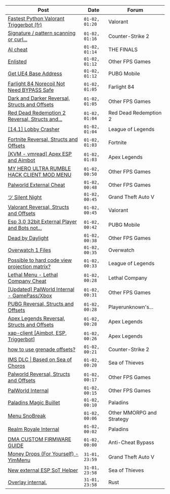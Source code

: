 |Post|Date|Forum|
|----|----|-----|
|[Fastest Python Valorant Triggerbot (fr)](https://www.unknowncheats.me/forum/valorant/612762-fastest-python-valorant-triggerbot-fr.html)|`01-02, 01:20`|Valorant|
|[Signature / pattern scanning or curl...](https://www.unknowncheats.me/forum/counter-strike-2-a/621725-signature-pattern-scanning-curl-requests.html)|`01-02, 01:16`|Counter-Strike 2|
|[AI cheat](https://www.unknowncheats.me/forum/the-finals/621623-ai-cheat.html)|`01-02, 01:14`|THE FINALS|
|[Enlisted](https://www.unknowncheats.me/forum/other-fps-games/606225-enlisted.html)|`01-02, 01:12`|Other FPS Games|
|[Get UE4 Base Address](https://www.unknowncheats.me/forum/pubg-mobile/621690-ue4-base-address.html)|`01-02, 01:12`|PUBG Mobile|
|[Farlight 84 Norecoil Not Need BYPASS Safe](https://www.unknowncheats.me/forum/farlight-84-a/621346-farlight-84-norecoil-bypass-safe.html)|`01-02, 01:05`|Farlight 84|
|[Dark and Darker Reversal, Structs and Offsets](https://www.unknowncheats.me/forum/other-fps-games/562724-dark-darker-reversal-structs-offsets.html)|`01-02, 01:05`|Other FPS Games|
|[Red Dead Redemption 2 Reversal, Structs and...](https://www.unknowncheats.me/forum/red-dead-redemption-2-a/361550-red-dead-redemption-2-reversal-structs-offsets.html)|`01-02, 01:04`|Red Dead Redemption 2|
|[\[14.1\] Lobby Crasher](https://www.unknowncheats.me/forum/league-of-legends/620451-14-1-lobby-crasher.html)|`01-02, 01:04`|League of Legends|
|[Fortnite Reversal, Structs and Offsets](https://www.unknowncheats.me/forum/fortnite/235061-fortnite-reversal-structs-offsets.html)|`01-02, 01:03`|Fortnite|
|[\[KVM - vmread\] Apex ESP and Aimbot](https://www.unknowncheats.me/forum/apex-legends/406426-kvm-vmread-apex-esp-aimbot.html)|`01-02, 01:03`|Apex Legends|
|[MY HERO ULTRA RUMBLE HACK CLIENT MOD MENU](https://www.unknowncheats.me/forum/other-fps-games/617205-hero-ultra-rumble-hack-client-mod-menu.html)|`01-02, 00:50`|Other FPS Games|
|[Palworld External Cheat](https://www.unknowncheats.me/forum/other-fps-games/620558-palworld-external-cheat.html)|`01-02, 00:48`|Other FPS Games|
|[ツ Silent Night](https://www.unknowncheats.me/forum/grand-theft-auto-v/604599-silent-night.html)|`01-02, 00:45`|Grand Theft Auto V|
|[Valorant Reversal, Structs and Offsets](https://www.unknowncheats.me/forum/valorant/385792-valorant-reversal-structs-offsets.html)|`01-02, 00:45`|Valorant|
|[Esp 3.0 32bit External Player and Bots not...](https://www.unknowncheats.me/forum/pubg-mobile/621549-esp-3-0-32bit-external-player-bots.html)|`01-02, 00:42`|PUBG Mobile|
|[Dead by Daylight](https://www.unknowncheats.me/forum/other-fps-games/178856-dead-daylight.html)|`01-02, 00:38`|Other FPS Games|
|[Overwatch 1 Files](https://www.unknowncheats.me/forum/overwatch/620706-overwatch-1-files.html)|`01-02, 00:35`|Overwatch|
|[Possible to hard code view projection matrix?](https://www.unknowncheats.me/forum/league-of-legends/621719-hard-code-view-projection-matrix.html)|`01-02, 00:33`|League of Legends|
|[Lethal Menu - Lethal Company Cheat](https://www.unknowncheats.me/forum/lethal-company/615575-lethal-menu-lethal-company-cheat.html)|`01-02, 00:28`|Lethal Company|
|[\[Updated\] PalWorld Internal - GamePass/Xbox](https://www.unknowncheats.me/forum/other-fps-games/620772-updated-palworld-internal-gamepass-xbox.html)|`01-02, 00:31`|Other FPS Games|
|[PUBG Reversal, Structs and Offsets](https://www.unknowncheats.me/forum/playerunknown-s-battlegrounds/214976-pubg-reversal-structs-offsets.html)|`01-02, 00:28`|Playerunknown's...|
|[Apex Legends Reversal, Structs and Offsets](https://www.unknowncheats.me/forum/apex-legends/319804-apex-legends-reversal-structs-offsets.html)|`01-02, 00:28`|Apex Legends|
|[xap-client \[Aimbot, ESP, Triggerbot\]](https://www.unknowncheats.me/forum/apex-legends/606842-xap-client-aimbot-esp-triggerbot.html)|`01-02, 00:26`|Apex Legends|
|[how to use grenade offsets?](https://www.unknowncheats.me/forum/counter-strike-2-a/621490-grenade-offsets.html)|`01-02, 00:21`|Counter-Strike 2|
|[IMS DLC \| Based on Sea of Choros](https://www.unknowncheats.me/forum/sea-of-thieves/620837-ims-dlc-based-sea-choros.html)|`01-02, 00:20`|Sea of Thieves|
|[Palworld Reversal, Structs and Offsets](https://www.unknowncheats.me/forum/other-fps-games/620076-palworld-reversal-structs-offsets.html)|`01-02, 00:17`|Other FPS Games|
|[PalWorld Internal](https://www.unknowncheats.me/forum/other-fps-games/620394-palworld-internal.html)|`01-02, 00:15`|Other FPS Games|
|[Paladins Magic Buillet](https://www.unknowncheats.me/forum/paladins/619864-paladins-magic-buillet.html)|`01-02, 00:10`|Paladins|
|[Menu SnoBreak](https://www.unknowncheats.me/forum/other-mmorpg-and-strategy/620147-menu-snobreak.html)|`01-02, 00:06`|Other MMORPG and Strategy|
|[Realm Royale Internal](https://www.unknowncheats.me/forum/paladins/621687-realm-royale-internal.html)|`01-02, 00:02`|Paladins|
|[DMA CUSTOM FIRMWARE GUIDE](https://www.unknowncheats.me/forum/anti-cheat-bypass/613135-dma-custom-firmware-guide.html)|`01-02, 00:00`|Anti-Cheat Bypass|
|[Money Drops (For Yourself) - YimMenu](https://www.unknowncheats.me/forum/grand-theft-auto-v/621670-money-drops-yourself-yimmenu.html)|`31-01, 23:59`|Grand Theft Auto V|
|[New external ESP SoT Helper](https://www.unknowncheats.me/forum/sea-of-thieves/581265-external-esp-sot-helper.html)|`31-01, 23:58`|Sea of Thieves|
|[Overlay internal.](https://www.unknowncheats.me/forum/rust/621715-overlay-internal.html)|`31-01, 23:58`|Rust|
